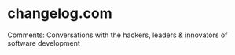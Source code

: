 # changelog.com

Comments: Conversations with the hackers, leaders & innovators of software development